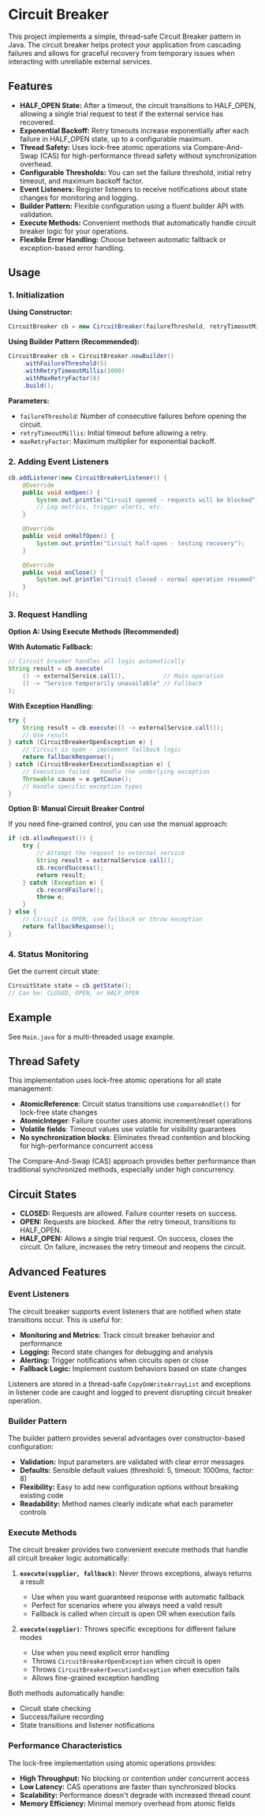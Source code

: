 # Circuit Breaker

This project implements a simple, thread-safe Circuit Breaker pattern in Java. The circuit breaker helps protect your application from cascading failures and allows for graceful recovery from temporary issues when interacting with unreliable external services.

## Features

- **HALF_OPEN State:** After a timeout, the circuit transitions to HALF_OPEN, allowing a single trial request to test if the external service has recovered.
- **Exponential Backoff:** Retry timeouts increase exponentially after each failure in HALF_OPEN state, up to a configurable maximum.
- **Thread Safety:** Uses lock-free atomic operations via Compare-And-Swap (CAS) for high-performance thread safety without synchronization overhead.
- **Configurable Thresholds:** You can set the failure threshold, initial retry timeout, and maximum backoff factor.
- **Event Listeners:** Register listeners to receive notifications about state changes for monitoring and logging.
- **Builder Pattern:** Flexible configuration using a fluent builder API with validation.
- **Execute Methods:** Convenient methods that automatically handle circuit breaker logic for your operations.
- **Flexible Error Handling:** Choose between automatic fallback or exception-based error handling.

## Usage

### 1. Initialization

**Using Constructor:**
```java
CircuitBreaker cb = new CircuitBreaker(failureThreshold, retryTimeoutMillis, maxRetryFactor);
```

**Using Builder Pattern (Recommended):**
```java
CircuitBreaker cb = CircuitBreaker.newBuilder()
    .withFailureThreshold(5)
    .withRetryTimeoutMillis(1000)
    .withMaxRetryFactor(8)
    .build();
```

**Parameters:**
- `failureThreshold`: Number of consecutive failures before opening the circuit.
- `retryTimeoutMillis`: Initial timeout before allowing a retry.
- `maxRetryFactor`: Maximum multiplier for exponential backoff.

### 2. Adding Event Listeners

```java
cb.addListener(new CircuitBreakerListener() {
    @Override
    public void onOpen() {
        System.out.println("Circuit opened - requests will be blocked");
        // Log metrics, trigger alerts, etc.
    }

    @Override
    public void onHalfOpen() {
        System.out.println("Circuit half-open - testing recovery");
    }

    @Override
    public void onClose() {
        System.out.println("Circuit closed - normal operation resumed");
    }
});
```

### 3. Request Handling

**Option A: Using Execute Methods (Recommended)**

**With Automatic Fallback:**
```java
// Circuit breaker handles all logic automatically
String result = cb.execute(
    () -> externalService.call(),           // Main operation
    () -> "Service temporarily unavailable" // Fallback
);
```

**With Exception Handling:**
```java
try {
    String result = cb.execute(() -> externalService.call());
    // Use result
} catch (CircuitBreakerOpenException e) {
    // Circuit is open - implement fallback logic
    return fallbackResponse();
} catch (CircuitBreakerExecutionException e) {
    // Execution failed - handle the underlying exception
    Throwable cause = e.getCause();
    // Handle specific exception types
}
```

**Option B: Manual Circuit Breaker Control**

If you need fine-grained control, you can use the manual approach:
```java
if (cb.allowRequest()) {
    try {
        // Attempt the request to external service
        String result = externalService.call();
        cb.recordSuccess();
        return result;
    } catch (Exception e) {
        cb.recordFailure();
        throw e;
    }
} else {
    // Circuit is OPEN, use fallback or throw exception
    return fallbackResponse();
}
```

### 4. Status Monitoring

Get the current circuit state:
```java
CircuitState state = cb.getState();
// Can be: CLOSED, OPEN, or HALF_OPEN
```

## Example

See `Main.java` for a multi-threaded usage example.

## Thread Safety

This implementation uses lock-free atomic operations for all state management:

- **AtomicReference**: Circuit status transitions use `compareAndSet()` for lock-free state changes
- **AtomicInteger**: Failure counter uses atomic increment/reset operations
- **Volatile fields**: Timeout values use volatile for visibility guarantees
- **No synchronization blocks**: Eliminates thread contention and blocking for high-performance concurrent access

The Compare-And-Swap (CAS) approach provides better performance than traditional synchronized methods, especially under high concurrency.

## Circuit States

- **CLOSED:** Requests are allowed. Failure counter resets on success.
- **OPEN:** Requests are blocked. After the retry timeout, transitions to HALF_OPEN.
- **HALF_OPEN:** Allows a single trial request. On success, closes the circuit. On failure, increases the retry timeout and reopens the circuit.

## Advanced Features

### Event Listeners

The circuit breaker supports event listeners that are notified when state transitions occur. This is useful for:

- **Monitoring and Metrics:** Track circuit breaker behavior and performance
- **Logging:** Record state changes for debugging and analysis
- **Alerting:** Trigger notifications when circuits open or close
- **Fallback Logic:** Implement custom behaviors based on state changes

Listeners are stored in a thread-safe `CopyOnWriteArrayList` and exceptions in listener code are caught and logged to prevent disrupting circuit breaker operation.

### Builder Pattern

The builder pattern provides several advantages over constructor-based configuration:

- **Validation:** Input parameters are validated with clear error messages
- **Defaults:** Sensible default values (threshold: 5, timeout: 1000ms, factor: 8)
- **Flexibility:** Easy to add new configuration options without breaking existing code
- **Readability:** Method names clearly indicate what each parameter controls

### Execute Methods

The circuit breaker provides two convenient execute methods that handle all circuit breaker logic automatically:

1. **`execute(supplier, fallback)`**: Never throws exceptions, always returns a result
   - Use when you want guaranteed response with automatic fallback
   - Perfect for scenarios where you always need a valid result
   - Fallback is called when circuit is open OR when execution fails

2. **`execute(supplier)`**: Throws specific exceptions for different failure modes
   - Use when you need explicit error handling
   - Throws `CircuitBreakerOpenException` when circuit is open
   - Throws `CircuitBreakerExecutionException` when execution fails
   - Allows fine-grained exception handling

Both methods automatically handle:
- Circuit state checking
- Success/failure recording
- State transitions and listener notifications

### Performance Characteristics

The lock-free implementation using atomic operations provides:

- **High Throughput:** No blocking or contention under concurrent access
- **Low Latency:** CAS operations are faster than synchronized blocks
- **Scalability:** Performance doesn't degrade with increased thread count
- **Memory Efficiency:** Minimal memory overhead from atomic fields
